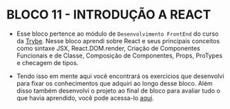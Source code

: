 # BLOCO 11 - INTRODUÇÃO A REACT

- Esse bloco pertence ao módulo de `Desenvolvimento FrontEnd` do curso da [Trybe](https://www.betrybe.com/). Nesse bloco aprendi sobre React e seus principais conceitos como sintaxe JSX, React.DOM.render, Criação de Componentes Funcionais e de Classe, Composição de Componentes, Props, ProTypes e checagem de tipos.

- Tendo isso em mente aqui você encontrará os exercícios que desenvolvi para fixar os conhecimentos que adquiri ao longo desse bloco. Além disso também desenvolvi o projeto ao final de bloco para avaliar tudo o que havia aprendido, você pode acessa-lo [aqui](linkProjetoDoBloco).

